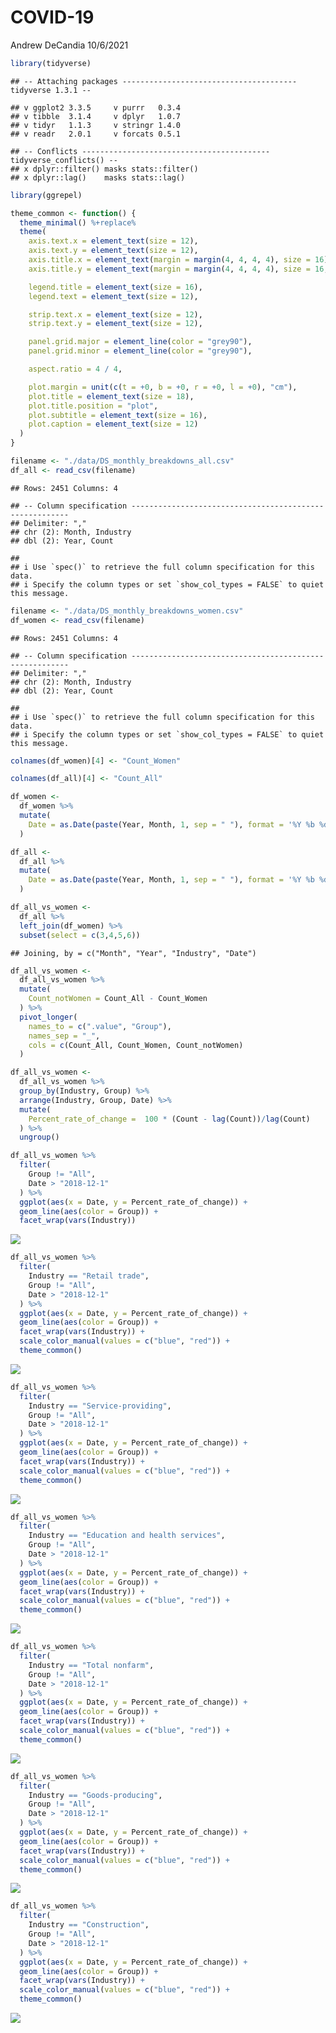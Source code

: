 COVID-19
================
Andrew DeCandia
10/6/2021

``` r
library(tidyverse)
```

    ## -- Attaching packages --------------------------------------- tidyverse 1.3.1 --

    ## v ggplot2 3.3.5     v purrr   0.3.4
    ## v tibble  3.1.4     v dplyr   1.0.7
    ## v tidyr   1.1.3     v stringr 1.4.0
    ## v readr   2.0.1     v forcats 0.5.1

    ## -- Conflicts ------------------------------------------ tidyverse_conflicts() --
    ## x dplyr::filter() masks stats::filter()
    ## x dplyr::lag()    masks stats::lag()

``` r
library(ggrepel)
```

``` r
theme_common <- function() {
  theme_minimal() %+replace%
  theme(
    axis.text.x = element_text(size = 12),
    axis.text.y = element_text(size = 12),
    axis.title.x = element_text(margin = margin(4, 4, 4, 4), size = 16),
    axis.title.y = element_text(margin = margin(4, 4, 4, 4), size = 16, angle = 90),

    legend.title = element_text(size = 16),
    legend.text = element_text(size = 12),

    strip.text.x = element_text(size = 12),
    strip.text.y = element_text(size = 12),

    panel.grid.major = element_line(color = "grey90"),
    panel.grid.minor = element_line(color = "grey90"),

    aspect.ratio = 4 / 4,

    plot.margin = unit(c(t = +0, b = +0, r = +0, l = +0), "cm"),
    plot.title = element_text(size = 18),
    plot.title.position = "plot",
    plot.subtitle = element_text(size = 16),
    plot.caption = element_text(size = 12)
  )
}
```

``` r
filename <- "./data/DS_monthly_breakdowns_all.csv"
df_all <- read_csv(filename)
```

    ## Rows: 2451 Columns: 4

    ## -- Column specification --------------------------------------------------------
    ## Delimiter: ","
    ## chr (2): Month, Industry
    ## dbl (2): Year, Count

    ## 
    ## i Use `spec()` to retrieve the full column specification for this data.
    ## i Specify the column types or set `show_col_types = FALSE` to quiet this message.

``` r
filename <- "./data/DS_monthly_breakdowns_women.csv"
df_women <- read_csv(filename)
```

    ## Rows: 2451 Columns: 4

    ## -- Column specification --------------------------------------------------------
    ## Delimiter: ","
    ## chr (2): Month, Industry
    ## dbl (2): Year, Count

    ## 
    ## i Use `spec()` to retrieve the full column specification for this data.
    ## i Specify the column types or set `show_col_types = FALSE` to quiet this message.

``` r
colnames(df_women)[4] <- "Count_Women"

colnames(df_all)[4] <- "Count_All"
```

``` r
df_women <-
  df_women %>%
  mutate(
    Date = as.Date(paste(Year, Month, 1, sep = " "), format = '%Y %b %d')
  )

df_all <-
  df_all %>%
  mutate(
    Date = as.Date(paste(Year, Month, 1, sep = " "), format = '%Y %b %d')
  )
```

``` r
df_all_vs_women <-
  df_all %>%
  left_join(df_women) %>%
  subset(select = c(3,4,5,6))
```

    ## Joining, by = c("Month", "Year", "Industry", "Date")

``` r
df_all_vs_women <-
  df_all_vs_women %>%
  mutate(
    Count_notWomen = Count_All - Count_Women
  ) %>%
  pivot_longer(
    names_to = c(".value", "Group"),
    names_sep = "_",
    cols = c(Count_All, Count_Women, Count_notWomen)
  )
```

``` r
df_all_vs_women <-
  df_all_vs_women %>%
  group_by(Industry, Group) %>%
  arrange(Industry, Group, Date) %>%
  mutate(
    Percent_rate_of_change =  100 * (Count - lag(Count))/lag(Count)
  ) %>%
  ungroup()
```

``` r
df_all_vs_women %>%
  filter(
    Group != "All",
    Date > "2018-12-1"
  ) %>%
  ggplot(aes(x = Date, y = Percent_rate_of_change)) + 
  geom_line(aes(color = Group)) + 
  facet_wrap(vars(Industry))
```

![](AD_project_01_files/figure-gfm/unnamed-chunk-8-1.png)<!-- -->

``` r
df_all_vs_women %>%
  filter(
    Industry == "Retail trade",
    Group != "All",
    Date > "2018-12-1"
  ) %>%
  ggplot(aes(x = Date, y = Percent_rate_of_change)) + 
  geom_line(aes(color = Group)) + 
  facet_wrap(vars(Industry)) +
  scale_color_manual(values = c("blue", "red")) + 
  theme_common()
```

![](AD_project_01_files/figure-gfm/unnamed-chunk-8-2.png)<!-- -->

``` r
df_all_vs_women %>%
  filter(
    Industry == "Service-providing",
    Group != "All",
    Date > "2018-12-1"
  ) %>%
  ggplot(aes(x = Date, y = Percent_rate_of_change)) + 
  geom_line(aes(color = Group)) + 
  facet_wrap(vars(Industry)) + 
  scale_color_manual(values = c("blue", "red")) + 
  theme_common()
```

![](AD_project_01_files/figure-gfm/unnamed-chunk-8-3.png)<!-- -->

``` r
df_all_vs_women %>%
  filter(
    Industry == "Education and health services",
    Group != "All",
    Date > "2018-12-1"
  ) %>%
  ggplot(aes(x = Date, y = Percent_rate_of_change)) + 
  geom_line(aes(color = Group)) + 
  facet_wrap(vars(Industry)) + 
  scale_color_manual(values = c("blue", "red")) + 
  theme_common()
```

![](AD_project_01_files/figure-gfm/unnamed-chunk-8-4.png)<!-- -->

``` r
df_all_vs_women %>%
  filter(
    Industry == "Total nonfarm",
    Group != "All",
    Date > "2018-12-1"
  ) %>%
  ggplot(aes(x = Date, y = Percent_rate_of_change)) + 
  geom_line(aes(color = Group)) + 
  facet_wrap(vars(Industry)) + 
  scale_color_manual(values = c("blue", "red")) +
  theme_common()
```

![](AD_project_01_files/figure-gfm/unnamed-chunk-8-5.png)<!-- -->

``` r
df_all_vs_women %>%
  filter(
    Industry == "Goods-producing",
    Group != "All",
    Date > "2018-12-1"
  ) %>%
  ggplot(aes(x = Date, y = Percent_rate_of_change)) + 
  geom_line(aes(color = Group)) + 
  facet_wrap(vars(Industry)) + 
  scale_color_manual(values = c("blue", "red")) + 
  theme_common()
```

![](AD_project_01_files/figure-gfm/unnamed-chunk-8-6.png)<!-- -->

``` r
df_all_vs_women %>%
  filter(
    Industry == "Construction",
    Group != "All",
    Date > "2018-12-1"
  ) %>%
  ggplot(aes(x = Date, y = Percent_rate_of_change)) + 
  geom_line(aes(color = Group)) + 
  facet_wrap(vars(Industry)) + 
  scale_color_manual(values = c("blue", "red")) + 
  theme_common()
```

![](AD_project_01_files/figure-gfm/unnamed-chunk-8-7.png)<!-- -->
